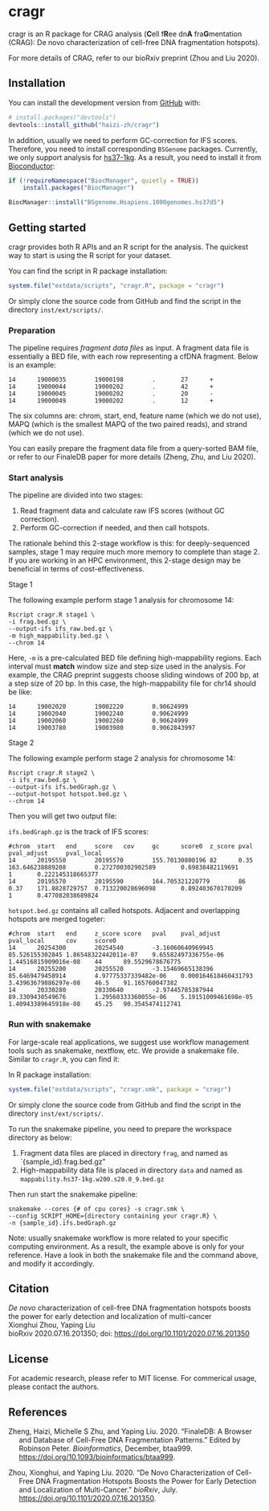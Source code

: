 
<!-- README.md is generated from README.Rmd. Please edit that file -->

# cragr

<!-- badges: start -->
<!-- badges: end -->

cragr is an R package for CRAG analysis (**C**ell f**R**ee dn**A**
fra**G**mentation (CRAG): De novo characterization of cell-free DNA
fragmentation hotspots).

For more details of CRAG, refer to our bioRxiv preprint (Zhou and Liu
2020).

## Installation

You can install the development version from
[GitHub](https://github.com/epifluidlab/cragr) with:

``` r
# install.packages("devtools")
devtools::install_github("haizi-zh/cragr")
```

In addition, usually we need to perform GC-correction for IFS scores.
Therefore, you need to install corresponding `BSGenome` packages.
Currently, we only support analysis for
[hs37-1kg](https://lh3.github.io/2017/11/13/which-human-reference-genome-to-use).
As a result, you need to install it from
[Bioconductor](https://bioconductor.org/packages/release/data/annotation/html/BSgenome.Hsapiens.1000genomes.hs37d5.html):

``` r
if (!requireNamespace("BiocManager", quietly = TRUE))
    install.packages("BiocManager")

BiocManager::install("BSgenome.Hsapiens.1000genomes.hs37d5")
```

## Getting started

cragr provides both R APIs and an R script for the analysis. The
quickest way to start is using the R script for your dataset.

You can find the script in R package installation:

``` r
system.file("extdata/scripts", "cragr.R", package = "cragr")
```

Or simply clone the source code from GitHub and find the script in the
directory `inst/ext/scripts/`.

### Preparation

The pipeline requires *fragment data files* as input. A fragment data
file is essentially a BED file, with each row representing a cfDNA
fragment. Below is an example:

    14      19000035        19000198        .       27      +
    14      19000044        19000202        .       42      +
    14      19000045        19000202        .       20      -
    14      19000049        19000202        .       12      +

The six columns are: chrom, start, end, feature name (which we do not
use), MAPQ (which is the smallest MAPQ of the two paired reads), and
strand (which we do not use).

You can easily prepare the fragment data file from a query-sorted BAM
file, or refer to our FinaleDB paper for more details (Zheng, Zhu, and
Liu 2020).

### Start analysis

The pipeline are divided into two stages:

1.  Read fragment data and calculate raw IFS scores (without GC
    correction).
2.  Perform GC-correction if needed, and then call hotspots.

The rationale behind this 2-stage workflow is this: for deeply-sequenced
samples, stage 1 may require much more memory to complete than stage 2.
If you are working in an HPC environment, this 2-stage design may be
beneficial in terms of cost-effectiveness.

Stage 1

The following example perform stage 1 analysis for chromosome 14:

    Rscript cragr.R stage1 \
    -i frag.bed.gz \
    --output-ifs ifs_raw.bed.gz \
    -m high_mappability.bed.gz \
    --chrom 14

Here, `-m` is a pre-calculated BED file defining high-mappability
regions. Each interval must **match** window size and step size used in
the analysis. For example, the CRAG preprint suggests choose sliding
windows of 200 bp, at a step size of 20 bp. In this case, the
high-mappability file for chr14 should be like:

    14      19002020        19002220        0.90624999
    14      19002040        19002240        0.90624999
    14      19002060        19002260        0.90624999
    14      19003780        19003980        0.9062843997

Stage 2

The following example perform stage 2 analysis for chromosome 14:

    Rscript cragr.R stage2 \
    -i ifs_raw.bed.gz \
    --output-ifs ifs.bedGraph.gz \
    --output-hotspot hotspot.bed.gz \
    --chrom 14

Then you will get two output file:

`ifs.bedGraph.gz` is the track of IFS scores:

    #chrom  start   end     score   cov     gc      score0  z_score pval    pval_adjust     pval_local
    14      20195550        20195570        155.70130800196 82      0.35    163.646238889208        0.272700302902589       0.69838482119691        1       0.222145318665377
    14      20195570        20195590        164.705321220779        86      0.37    171.8828729757  0.713220028696098       0.892403670170209       1       0.477082038689824

`hotspot.bed.gz` contains all called hotspots. Adjacent and overlapping
hotspots are merged togeter:

    #chrom  start   end     z_score score   pval    pval_adjust     pval_local      cov     score0
    14      20254300        20254540        -3.16060640969945       85.526155302845 1.86548322442011e-07    9.65582497336755e-06    1.44516815909016e-08    44      89.5529678676775
    14      20255200        20255520        -3.15469665138396       85.6469479458914        4.97775337339482e-06    0.000164618460431793    3.43963679886297e-08    46.5    91.165760047382
    14      20330280        20330640        -2.97445785387944       89.3309430549676        1.29560333360055e-06    5.19151009461698e-05    1.40943389645918e-08    45.25   90.3545474112741

### Run with snakemake

For large-scale real applications, we suggest use workflow management
tools such as snakemake, nextflow, etc. We provide a snakemake file.
Similar to `cragr.R`, you can find it:

In R package installation:

``` r
system.file("extdata/scripts", "cragr.smk", package = "cragr")
```

Or simply clone the source code from GitHub and find the script in the
directory `inst/ext/scripts/`.

To run the snakemake pipeline, you need to prepare the workspace
directory as below:

1.  Fragment data files are placed in directory `frag`, and named as
    \`{sample\_id}.frag.bed.gz"
2.  High-mappability data file is placed in directory `data` and named
    as `mappability.hs37-1kg.w200.s20.0_9.bed.gz`

Then run start the snakemake pipeline:

    snakemake --cores {# of cpu cores} -s cragr.smk \
    --config SCRIPT_HOME={directory containing your cragr.R} \
    -n {sample_id}.ifs.bedGraph.gz

Note: usually snakemake workflow is more related to your specific
computing environment. As a result, the example above is only for your
reference. Have a look in both the snakemake file and the command above,
and modify it accordingly.

## Citation

*De novo* characterization of cell-free DNA fragmentation hotspots
boosts the power for early detection and localization of multi-cancer  
Xionghui Zhou, Yaping Liu  
bioRxiv 2020.07.16.201350; doi:
<https://doi.org/10.1101/2020.07.16.201350>

## License

For academic research, please refer to MIT license. For commerical
usage, please contact the authors.

## References

<div id="refs" class="references csl-bib-body hanging-indent">

<div id="ref-zheng2020" class="csl-entry">

Zheng, Haizi, Michelle S Zhu, and Yaping Liu. 2020. “FinaleDB: A Browser
and Database of Cell-Free DNA Fragmentation Patterns.” Edited by
Robinson Peter. *Bioinformatics*, December, btaa999.
<https://doi.org/10.1093/bioinformatics/btaa999>.

</div>

<div id="ref-zhou2020" class="csl-entry">

Zhou, Xionghui, and Yaping Liu. 2020. “De Novo Characterization of
Cell-Free DNA Fragmentation Hotspots Boosts the Power for Early
Detection and Localization of Multi-Cancer.” *bioRxiv*, July.
<https://doi.org/10.1101/2020.07.16.201350>.

</div>

</div>
